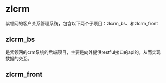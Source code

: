 # zlcrm
紫领网的客户关系管理系统，包含以下两个子项目：zlcrm_bs、和zlcrm_front

## zlcrm_bs
是紫领网的crm系统的后端项目，主要是向外提供restful接口的api的，从而实现数据的交互。

## zlcrm_front
